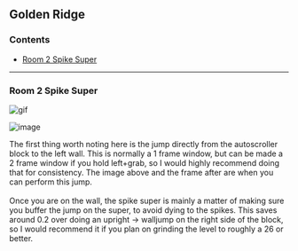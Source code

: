 ## Golden Ridge

### Contents
- [Room 2 Spike Super](#Room-2-Spike-Super)

- - - -

### Room 2 Spike Super

![gif](https://github.com/Vapo41/C-Side-Guide/blob/main/images/4cr2spikesuperwebp.webp)

![image](https://cdn.discordapp.com/attachments/785077819771453461/1015978085088235560/4c2.png)

The first thing worth noting here is the jump directly from the autoscroller block to the left wall. This is normally a 1 frame window, but can be made a 2 frame window if you hold left+grab, so I would highly recommend doing that for consistency. The image above and the frame after are when you can perform this jump.
\
\
Once you are on the wall, the spike super is mainly a matter of making sure you buffer the jump on the super, to avoid dying to the spikes. This saves around 0.2 over doing an upright -> walljump on the right side of the block, so I would recommend it if you plan on grinding the level to roughly a 26 or better.

